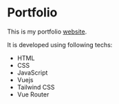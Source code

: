 # Portfolio
This is my portfolio [website](https://kishorkamal.netlify.app/). 

It is developed using following techs:
- HTML
- CSS
- JavaScript 
- Vuejs
- Tailwind CSS
- Vue Router
